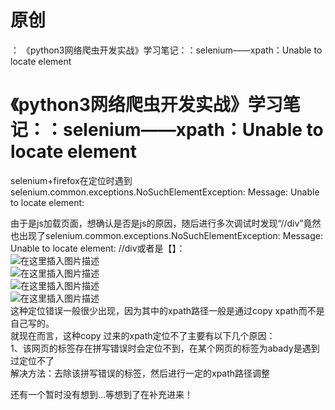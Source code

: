 # 原创

： 《python3网络爬虫开发实战》学习笔记：：selenium——xpath：Unable to locate element

# 《python3网络爬虫开发实战》学习笔记：：selenium——xpath：Unable to locate element

selenium+firefox在定位时遇到selenium.common.exceptions.NoSuchElementException: Message: Unable to locate element:

由于是js加载页面，想确认是否是js的原因，随后进行多次调试时发现“//div”竟然也出现了selenium.common.exceptions.NoSuchElementException: Message: Unable to
locate element:
//div或者是【】：<br/> <img alt="在这里插入图片描述" src="https://img-blog.csdnimg.cn/20200403151922607.png"/><br/> <img alt="在这里插入图片描述" src="https://img-blog.csdnimg.cn/20200403152206948.png"/><br/> <img alt="在这里插入图片描述" src="https://img-blog.csdnimg.cn/20200403152334213.png"/><br/> <img alt="在这里插入图片描述" src="https://img-blog.csdnimg.cn/20200403152353509.png"/><br/>
这种定位错误一般很少出现，因为其中的xpath路径一般是通过copy xpath而不是自己写的。<br/> 就现在而言，这种copy 过来的xpath定位不了主要有以下几个原因：<br/>
1、该网页的标签存在拼写错误时会定位不到，在某个网页的标签为abady是遇到过定位不了<br/> 解决方法：去除该拼写错误的标签，然后进行一定的xpath路径调整

还有一个暂时没有想到…等想到了在补充进来！
